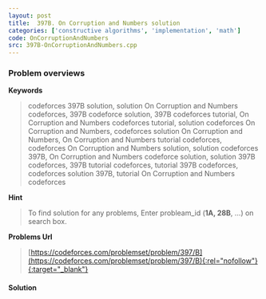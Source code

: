 ```yaml
---
layout: post
title:  397B. On Corruption and Numbers solution
categories: ['constructive algorithms', 'implementation', 'math']
code: OnCorruptionAndNumbers
src: 397B-OnCorruptionAndNumbers.cpp
---
```

### **Problem overviews**

**Keywords**
> codeforces 397B solution, solution On Corruption and Numbers codeforces, 397B codeforce solution, 397B codeforces tutorial, On Corruption and Numbers codeforces tutorial, solution codeforces On Corruption and Numbers, codeforces solution On Corruption and Numbers, On Corruption and Numbers tutorial codeforces, codeforces On Corruption and Numbers solution, solution codeforces 397B, On Corruption and Numbers codeforce solution, solution 397B codeforces, 397B tutorial codeforces, tutorial 397B codeforces, codeforces solution 397B, tutorial On Corruption and Numbers codeforces

**Hint**
> To find solution for any problems, Enter probleam_id (**1A, 28B**, ...) on search box. 

**Problems Url**
> [https://codeforces.com/problemset/problem/397/B](https://codeforces.com/problemset/problem/397/B){:rel="nofollow"}{:target="_blank"}

#### **Solution**




